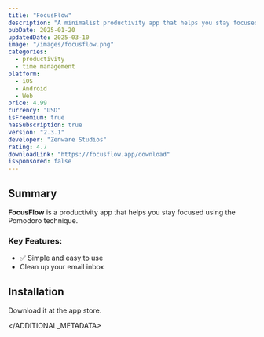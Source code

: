 ```yaml
---
title: "FocusFlow"
description: "A minimalist productivity app that helps you stay focused using the Pomodoro technique."
pubDate: 2025-01-20
updatedDate: 2025-03-10
image: "/images/focusflow.png"
categories:
  - productivity
  - time management
platform:
  - iOS
  - Android
  - Web
price: 4.99
currency: "USD"
isFreemium: true
hasSubscription: true
version: "2.3.1"
developer: "Zenware Studios"
rating: 4.7
downloadLink: "https://focusflow.app/download"
isSponsored: false
---
```


## Summary

**FocusFlow** is a productivity app that helps you stay focused using the Pomodoro technique.

### Key Features:
- ✅ Simple and easy to use
- Clean up your email inbox

## Installation

Download it at the app store.

</ADDITIONAL_METADATA>

